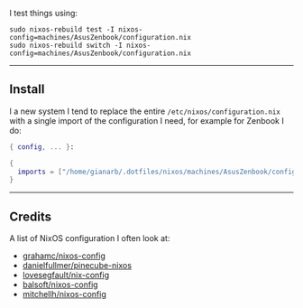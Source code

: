 I test things using:

```
sudo nixos-rebuild test -I nixos-config=machines/AsusZenbook/configuration.nix
sudo nixos-rebuild switch -I nixos-config=machines/AsusZenbook/configuration.nix
```

---

## Install

I a new system I tend to replace the entire `/etc/nixos/configuration.nix` with a single import of the configuration I need, for example for Zenbook I do:

```nix
{ config, ... }:

{
  imports = ["/home/gianarb/.dotfiles/nixos/machines/AsusZenbook/configuration.nix"];
}

```

---

## Credits

A list of NixOS configuration I often look at:

* [grahamc/nixos-config](https://github.com/grahamc/nixos-config)
* [danielfullmer/pinecube-nixos](https://github.com/danielfullmer/pinecube-nixos)
* [lovesegfault/nix-config](https://github.com/lovesegfault/nix-config)
* [balsoft/nixos-config](https://github.com/balsoft/nixos-config)
* [mitchellh/nixos-config](https://github.com/mitchellh/nixos-config)
